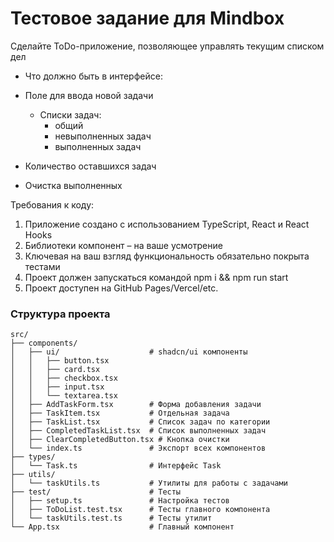# Тестовое задание для Mindbox

Сделайте ToDo-приложение, позволяющее управлять текущим списком дел
 - Что должно быть в интерфейсе:
 - Поле для ввода новой задачи
   - Списки задач:
     - общий
     - невыполненных задач
     - выполненных задач

 - Количество оставшихся задач
 - Очистка выполненных

Требования к коду:
1) Приложение создано с использованием TypeScript, React и React Hooks
2) Библиотеки компонент – на ваше усмотрение
3) Ключевая на ваш взгляд функциональность обязательно покрыта тестами
4) Проект должен запускаться командой npm i && npm run start
5) Проект доступен на GitHub Pages/Vercel/etc.


### Структура проекта

```
src/
├── components/
│   ├── ui/                    # shadcn/ui компоненты
│   │   ├── button.tsx
│   │   ├── card.tsx
│   │   ├── checkbox.tsx
│   │   ├── input.tsx
│   │   └── textarea.tsx
│   ├── AddTaskForm.tsx        # Форма добавления задачи
│   ├── TaskItem.tsx           # Отдельная задача
│   ├── TaskList.tsx           # Список задач по категории
│   ├── CompletedTaskList.tsx  # Список выполненных задач
│   ├── ClearCompletedButton.tsx # Кнопка очистки
│   └── index.ts               # Экспорт всех компонентов
├── types/
│   └── Task.ts                # Интерфейс Task
├── utils/
│   └── taskUtils.ts           # Утилиты для работы с задачами
├── test/                      # Тесты
│   ├── setup.ts               # Настройка тестов
│   ├── ToDoList.test.tsx      # Тесты главного компонента
│   └── taskUtils.test.ts      # Тесты утилит
└── App.tsx                    # Главный компонент
```
